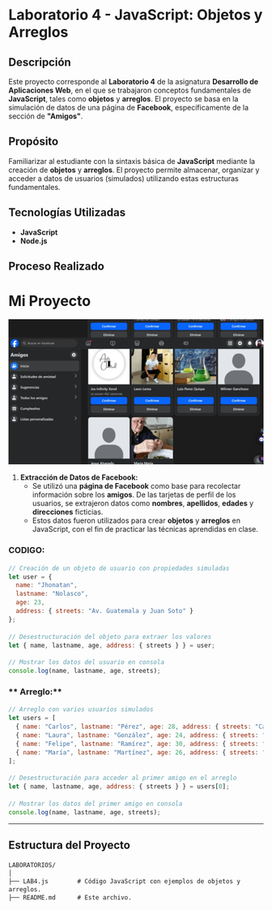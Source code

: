 # **Laboratorio 4 - JavaScript: Objetos y Arreglos**

## **Descripción**
Este proyecto corresponde al **Laboratorio 4** de la asignatura **Desarrollo de Aplicaciones Web**, en el que se trabajaron conceptos fundamentales de **JavaScript**, tales como **objetos** y **arreglos**. El proyecto se basa en la simulación de datos de una página de **Facebook**, específicamente de la sección de **"Amigos"**.

## **Propósito**
Familiarizar al estudiante con la sintaxis básica de **JavaScript** mediante la creación de **objetos** y **arreglos**. El proyecto permite almacenar, organizar y acceder a datos de usuarios (simulados) utilizando estas estructuras fundamentales.

## **Tecnologías Utilizadas**
- **JavaScript**
- **Node.js**

## **Proceso Realizado**

# Mi Proyecto

![Texto alternativo](images/CAP.jpg)

1. **Extracción de Datos de Facebook:**
   - Se utilizó una **página de Facebook** como base para recolectar información sobre los **amigos**. De las tarjetas de perfil de los usuarios, se extrajeron datos como **nombres**, **apellidos**, **edades** y **direcciones** ficticias.
   - Estos datos fueron utilizados para crear **objetos** y **arreglos** en JavaScript, con el fin de practicar las técnicas aprendidas en clase.

### **CODIGO:**

```javascript
// Creación de un objeto de usuario con propiedades simuladas
let user = {
  name: "Jhonatan",
  lastname: "Nolasco",
  age: 23,
  address: { streets: "Av. Guatemala y Juan Soto" }
};

// Desestructuración del objeto para extraer los valores
let { name, lastname, age, address: { streets } } = user;

// Mostrar los datos del usuario en consola
console.log(name, lastname, age, streets);
```

### ** Arreglo:**

```javascript
// Arreglo con varios usuarios simulados
let users = [
  { name: "Carlos", lastname: "Pérez", age: 28, address: { streets: "Calle Foch y Av. Colón" } },
  { name: "Laura", lastname: "González", age: 24, address: { streets: "Av. Amazonas y 10 de Agosto" } },
  { name: "Felipe", lastname: "Ramírez", age: 30, address: { streets: "Calle Sucre y Av. 6 de Diciembre" } },
  { name: "María", lastname: "Martínez", age: 26, address: { streets: "Calle Naciones Unidas y Av. República" } }
];

// Desestructuración para acceder al primer amigo en el arreglo
let { name, lastname, age, address: { streets } } = users[0];

// Mostrar los datos del primer amigo en consola
console.log(name, lastname, age, streets);
```
---

## **Estructura del Proyecto**
```
LABORATORIOS/
│
├── LAB4.js        # Código JavaScript con ejemplos de objetos y arreglos.
├── README.md      # Este archivo.
```

[def]: APPWEB/LABORATORIOS/images/CAP.jpeg